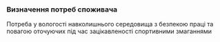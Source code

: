 ### Визначення потреб споживача
Потреба у вологості навколишнього середовища з безпекою праці та повагою оточуючих під час зацікавленості спортивними змаганнями
